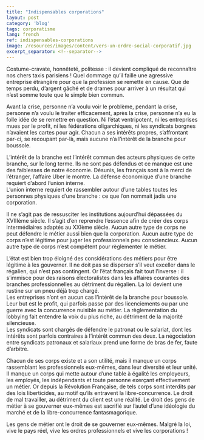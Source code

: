 ```yaml
---
title: "Indispensables corporations"
layout: post
category: 'blog'
tags: corporatisme
lang: french
ref: indispensables-corporations
image: /resources/images/content/vers-un-ordre-social-corporatif.jpg
excerpt_separator: <!--separator-->
---
```


Costume-cravate, honnêteté, politesse : il devient compliqué de reconnaître nos chers taxis parisiens ! Quel dommage qu’il faille une agressive entreprise étrangère pour que la profession se remette en cause. Que de temps perdu, d’argent gâché et de drames pour arriver à un résultat qui n’est somme toute que le simple bien commun.

Avant la crise, personne n’a voulu voir le problème, pendant la crise, personne n’a voulu le traiter efficacement, après la crise, personne n’a eu la folle idée de se remettre en question. Ni l’état ventripotent, ni les entreprises mues par le profit, ni les fédérations oligarchiques, ni les syndicats borgnes n’avaient les cartes pour agir. Chacun a ses intérêts propres, s’affrontant par-ci, se recoupant par-là, mais aucune n’a l’intérêt de la branche pour boussole.

<!--separator-->

L’intérêt de la branche est l’intérêt commun des acteurs physiques de cette branche, sur le long terme. Ils ne sont pas défendus et ce manque est une des faiblesses de notre économie. Désunis, les français sont à la merci de l’étranger, l’affaire Uber le montre. La défense économique d’une branche requiert d’abord l’union interne.  
L’union interne requiert de rassembler autour d’une tables toutes les personnes physiques d’une branche : ce que l’on nommait jadis une corporation.

Il ne s’agit pas de ressusciter les institutions aujourd’hui dépassées du XVIIIème siècle. Il s’agit d’en reprendre l’essence afin de créer des corps intermédiaires adaptés au XXIème siècle. Aucun autre type de corps ne peut défendre le métier aussi bien que la corporation. Aucun autre type de corps n’est légitime pour juger les professionnels peu consciencieux. Aucun autre type de corps n’est compétent pour règlementer le métier.

L’état est bien trop éloigné des considérations des métiers pour être légitime à les gouverner. Il ne doit pas se disperser s’il veut exceller dans le régalien, qui n’est pas contingent. Or l’état français fait tout l’inverse : il s’immisce pour des raisons électoralistes dans les affaires courantes des branches professionnelles au détriment du régalien. La loi devient une rustine sur un pneu déjà trop chargé.  
Les entreprises n’ont en aucun cas l’intérêt de la branche pour boussole. Leur but est le profit, qui parfois passe par des licenciements ou par une guerre avec la concurrence nuisible au métier. La règlementation du lobbying fait entendre la voix du plus riche, au détriment de la majorité silencieuse.  
Les syndicats sont chargés de défendre le patronat ou le salariat, dont les intérêts sont parfois contraires à l’intérêt commun des deux. La négociation entre syndicats patronaux et salariaux prend une forme de bras de fer, faute d’arbitre.

Chacun de ses corps existe et a son utilité, mais il manque un corps rassemblant les professionnels eux-mêmes, dans leur diversité et leur unité. Il manque un corps qui mette autour d’une table à égalité les employeurs, les employés, les indépendants et toute personne exerçant effectivement un métier. Or depuis la Révolution Française, de tels corps sont interdits par des lois liberticides, au motif qu’ils entravent la libre-concurrence. Le droit de mal travailler, au détriment du client est une réalité. Le droit des gens de métier à se gouverner eux-mêmes est sacrifié sur l’autel d’une idéologie du marché et de la libre-concurrence fantasmagorique.

Les gens de métier ont le droit de se gouverner eux-mêmes. Malgré la loi, vive le pays réel, vive les ordres professionnels et vive les corporations !